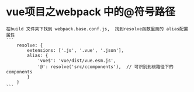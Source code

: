 # vue项目之webpack 中的@符号路径
>
	在build 文件夹下找到 webpack.base.conf.js,  找到resolve函数里面的 alias配置属性
	```
		resolve: {
			extensions: ['.js', '.vue', '.json'],
			alias: {
				'vue$': 'vue/dist/vue.esm.js',
				'@': resolve('src/ccomponents'),  // 可识别到根路径下的components
			}
		}
	```
>